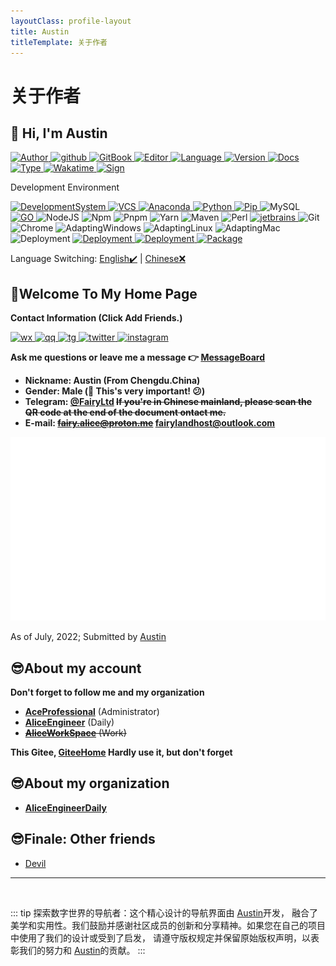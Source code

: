 ```yaml
---
layoutClass: profile-layout
title: Austin
titleTemplate: 关于作者
---
```


<style src="./index.scss"></style>

# 关于作者

## 👋 Hi, I'm Austin

<p>
    <a href='https://t.me/FairyLtd'>
        <img src="https://img.shields.io/badge/Author-Austin-orange" referrerpolicy="no-referrer" alt="Author" class="target-image">
    </a><span> </span>
    <a href='https://github.com/AustinFairyland'>
        <img src="https://img.shields.io/badge/Github-Austin.D-green" referrerpolicy="no-referrer" alt="github" class="target-image">
    </a><span> </span>
    <a href='https://interestingbooks.gitbook.io/'>
        <img src="https://img.shields.io/badge/GitBook-Austin.D-green" referrerpolicy="no-referrer" alt="GitBook" class="target-image">
    </a><span> </span>
    <a href='https://github.com/AustinFairyland'>
        <img src="https://img.shields.io/badge/Editor-PyCharm-yellow" referrerpolicy="no-referrer" alt="Editor" class="target-image">
    </a><span> </span>
    <a href='https://github.com/AustinFairyland'>
        <img src="https://img.shields.io/badge/Language-Markdown-orange" referrerpolicy="no-referrer" alt="Language" class="target-image">
    </a><span> </span>
    <a href='https://github.com/AustinFairyland'>
        <img src="https://img.shields.io/badge/Version-Release-blue" referrerpolicy="no-referrer" alt="Version" class="target-image">
    </a><span> </span>
    <a href='https://github.com/AustinFairyland'>
        <img src="https://img.shields.io/badge/Docs-Passing-brightgreen" referrerpolicy="no-referrer" alt="Docs" class="target-image">
    </a><span> </span>
    <a href='https://github.com/AustinFairyland'>
        <img src="https://img.shields.io/badge/Type-Documents-blue" referrerpolicy="no-referrer" alt="Type" class="target-image">
    </a><span> </span>
    <a href='https://wakatime.com/@fa851759-c657-4b1e-8bcb-3ec3a693a2cd'>
        <img src="https://wakatime.com/badge/user/fa851759-c657-4b1e-8bcb-3ec3a693a2cd.svg" referrerpolicy="no-referrer" alt="Wakatime" class="target-image">
    </a><span> </span>
    <a href='https://github.com/AustinFairyland'>
        <img src="https://img.shields.io/badge/%E7%AD%89%E6%88%91%E4%BB%A3%E7%A0%81%E7%BC%96%E6%88%90-%E5%A8%B6%E4%BD%A0%E4%B8%BA%E5%A6%BB%E5%8F%AF%E5%A5%BD-red" referrerpolicy="no-referrer" alt="Sign">
    </a>
</p>

Development Environment

<p>
    <a href='https://www.microsoft.com/software-download/windows11'>
        <img src="https://img.shields.io/badge/Development%20System-Win11Pro%20Workstations%2023H2%20Canary%20Channel-%230078D4?logo=windows11&amp;logoColor=%230078D4" referrerpolicy="no-referrer" alt="DevelopmentSystem" class="target-image">
    </a>
    <span> </span>
    <a href='https://github.com/AustinFairyland'>
        <img src="https://img.shields.io/badge/VCS-GitHub-%23181717?logo=github&amp;logoColor=%23181717" referrerpolicy="no-referrer" alt="VCS" class="target-image">
    </a>
    <span> </span>
    <a href='https://www.anaconda.com/download#downloads'>
        <img src="https://img.shields.io/badge/Anaconda-latest-%2344A833?logo=anaconda&amp;logoColor=%2344A833" referrerpolicy="no-referrer" alt="Anaconda" class="target-image">
    </a>
    <span> </span>
    <a href='https://www.python.org/downloads/release/python-3913/'>
        <img src="https://img.shields.io/badge/Python-3.9.13-%233776AB?logo=python&amp;logoColor=%233776AB" referrerpolicy="no-referrer" alt="Python" class="target-image">
    </a>
    <span> </span>
    <a href='https://pypi.org/'>
        <img src="https://img.shields.io/badge/PIP-23.2.1-%233775A9?logo=pypi&amp;logoColor=%233775A9" referrerpolicy="no-referrer" alt="Pip" class="target-image">
    </a>
    <span> </span>
    <img src="https://img.shields.io/badge/MySQL-8.0.33-%234479A1?logo=mysql&amp;logoColor=%234479A1" referrerpolicy="no-referrer" alt="MySQL" class="target-image">
    <span> </span>
    <a href='https://go.dev/dl/'>
        <img src="https://img.shields.io/badge/Go-1.20.6-%2300ADD8?logo=go&amp;logoColor=%2300ADD8" referrerpolicy="no-referrer" alt="GO" class="target-image">
    </a>
    <span> </span>
    <img src="https://img.shields.io/badge/Node-18.18.0-%23339933?logo=nodedotjs&amp;logoColor=%23339933" referrerpolicy="no-referrer" alt="NodeJS" class="target-image">
    <span> </span>
    <img src="https://img.shields.io/badge/Npm-10.1.0-%23CB3837?logo=npm&amp;logoColor=%23CB3837" referrerpolicy="no-referrer" alt="Npm" class="target-image">
    <span> </span>
    <img src="https://img.shields.io/badge/Pnpm-8.7.6-%23F69220?logo=pnpm&amp;logoColor=%23F69220" referrerpolicy="no-referrer" alt="Pnpm" class="target-image">
    <span> </span>
    <img src="https://img.shields.io/badge/Yarn-1.22.19-%232C8EBB?logo=yarn&amp;logoColor=%232C8EBB" referrerpolicy="no-referrer" alt="Yarn" class="target-image">
    <span> </span>
    <img src="https://img.shields.io/badge/Maven-3.9.1-%23C71A36?logo=apachemaven&amp;logoColor=%23C71A36" referrerpolicy="no-referrer" alt="Maven" class="target-image">
    <span> </span>
    <img src="https://img.shields.io/badge/Perl-8.3.0-%2339457E?logo=perl&amp;logoColor=%2339457E" referrerpolicy="no-referrer" alt="Perl" class="target-image">
    <span> </span>
    <a href='https://www.jetbrains.com/'>
        <img src="https://img.shields.io/badge/Jetbrains-2023-%2347f38a?logo=jetbrains&amp;logoColor=%2347f38a" referrerpolicy="no-referrer" alt="jetbrains" class="target-image">
    </a>
    <span> </span>
    <img src="https://img.shields.io/badge/Git-2.42.0-%23F05032?logo=git&amp;logoColor=%23F05032" referrerpolicy="no-referrer" alt="Git" class="target-image">
    <span> </span>
    <img src="https://img.shields.io/badge/Chrome-119_dev-%234285F4?logo=googlechrome&amp;logoColor=%234285F4" referrerpolicy="no-referrer" alt="Chrome" class="target-image">
    <span> </span>
    <img src="https://img.shields.io/badge/Adapting%20OS-Windows-%230078D4?logo=windows&amp;logoColor=%230078D4" referrerpolicy="no-referrer" alt="AdaptingWindows" class="target-image">
    <span> </span>
    <img src="https://img.shields.io/badge/Adapting%20OS-Linux-%23FCC624?logo=linux&amp;logoColor=%23FCC624" referrerpolicy="no-referrer" alt="AdaptingLinux" class="target-image">
    <span> </span>
    <img src="https://img.shields.io/badge/Adapting%20OS-Mac-%23ffffff?logo=apple&amp;logoColor=%23ffffff" referrerpolicy="no-referrer" alt="AdaptingMac" class="target-image">
    <span> </span>
    <img src="https://img.shields.io/badge/Deployment-Local-%2351BB7B?logo=local&amp;logoColor=%2351BB7B" referrerpolicy="no-referrer" alt="Deployment" class="target-image">
    <a href='https://www.docker.com/'>
        <img src="https://img.shields.io/badge/Deployment-Docker-%232496ED?logo=docker&amp;logoColor=%232496ED" referrerpolicy="no-referrer" alt="Deployment" class="target-image">
    </a>
    <a href='https://kubernetes.io/'>
        <img src="https://img.shields.io/badge/Deployment-Kubernetes-%23326CE5?logo=kubernetes&amp;logoColor=%23326CE5" referrerpolicy="no-referrer" alt="Deployment" class="target-image">
    </a>
    <a href='requirements.txt'>
        <img src="https://img.shields.io/badge/Package-requirements.txt-%2302A8EF?logo=packer&amp;logoColor=%2302A8EF" referrerpolicy="no-referrer" alt="Package">
    </a>
</p>

Language Switching: [English✔️]() | [Chinese❌]()

## 🎉Welcome To My Home Page

**Contact Information (Click Add Friends.)**

<p>
<a href="../public/images/wx.jpg">
  <img src="https://img.shields.io/badge/WeChat-AustinDDDD-%2307C160?logo=wechat&logoColor=%2307C160" alt="wx" class="target-image">
</a>
<a href="../public/images/qq.jpg">
  <img src="https://img.shields.io/badge/QQ-489261538-%23EB1923?logo=tencentqq&logoColor=%23EB1923" alt="qq" class="target-image">
</a>
<a href="https://t.me/FairyLtd">
  <img src="https://img.shields.io/badge/Telegram-%40FairyLtd-%2326A5E4?logo=telegram&logoColor=%2326A5E4" alt="tg" class="target-image">
</a>
<a href="">
  <img src="https://img.shields.io/badge/Twitter-%40AustinDuanb-%231D9BF0?logo=twitter&logoColor=%231D9BF0" alt="twitter" class="target-image">
</a>
<a href="">
  <img src="https://img.shields.io/badge/Instagram-austin.duan.b-%23E4405F?logo=instagram&logoColor=%23E4405F" alt="instagram">
</a>
</p>

**Ask me questions or leave me a message 👉 [MessageBoard](https://github.com/AustinFairyland/AliceEngineerProPublic/issues/30)**

- **Nickname: Austin (From Chengdu.China)**
- **Gender: Male (👨 This's very important! 😕)**
- **Telegram: [@FairyLtd](https://t.me/FairyLtd) ~~If you're in Chinese mainland, please scan the QR code at the end of the document ontact me.~~**
- **E-mail: ~~fairy.alice@proton.me~~ fairylandhost@outlook.com**

![TopLangs](https://raw.githubusercontent.com/AustinFairyland/fork_github-stats-transparent/output/generated/languages.svg)

[//]: # (![GitHubRepo]&#40;https://raw.githubusercontent.com/AustinFairyland/fork_github-stats-transparent/output/generated/overview.svg&#41;)

[//]: # (![GitHubStats]&#40;https://github-readme-stats.vercel.app/api?username=AustinFairyland&count_private=true&show_icons=true&#41;)

As of July, 2022; Submitted by [Austin](https://github.com/AustinFairyland)

## 😎About my account

**Don't forget to follow me and my organization**

- [**AceProfessional**](https://github.com/AustinFairyland) (Administrator)
- [**AliceEngineer**](https://github.com/AliceEngineer) (Daily)
- ~~[**AliceWorkSpace**](https://github.com/AliceWorkSpace) (Work)~~

**This Gitee, [GiteeHome](https://gitee.com/AliceEngineerPro) Hardly use it, but don't forget**

## 😎About my organization

- [**AliceEngineerDaily**](https://github.com/AliceEngineerDaily)

## 😎Finale: Other friends

- [Devil](https://github.com/Devil1314412)

---

<br/>

::: tip
探索数字世界的导航者：这个精心设计的导航界面由 [Austin](https://github.com/AustinFairyland)开发，
融合了美学和实用性。我们鼓励并感谢社区成员的创新和分享精神。如果您在自己的项目中使用了我们的设计或受到了启发，
请遵守版权规定并保留原始版权声明，以表彰我们的努力和 [Austin](https://github.com/AustinFairyland)的贡献。
:::

